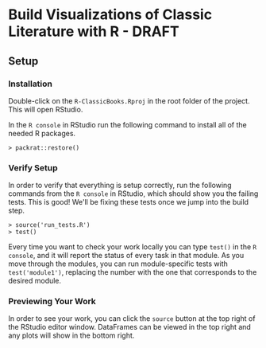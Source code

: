 # Build Visualizations of Classic Literature with R - DRAFT

## Setup

### Installation

Double-click on the `R-ClassicBooks.Rproj` in the root folder of the project. This will open RStudio.

In the `R console` in RStudio run the following command to install all of the needed R packages.

`> packrat::restore()`

### Verify Setup

In order to verify that everything is setup correctly, run the following commands from the `R console` in RStudio, which should show you the failing tests. This is good! We'll be fixing these tests once we jump into the build step.

```
> source('run_tests.R')
> test()
```

Every time you want to check your work locally you can type `test()` in the `R console`, and it will report the status of every task in that module.
As you move through the modules, you can run module-specific tests with `test('module1')`, replacing the number with the one that corresponds to the desired module.

### Previewing Your Work

In order to see your work, you can click the `source` button at the top right of the RStudio editor window. DataFrames can be viewed in the top right and any plots will show in the bottom right.
